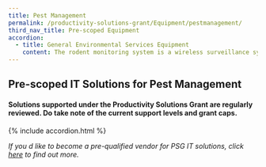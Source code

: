 ```yaml
---
title: Pest Management
permalink: /productivity-solutions-grant/Equipment/pestmanagement/
third_nav_title: Pre-scoped Equipment
accordion:
  - title: General Environmental Services Equipment
    content: The rodent monitoring system is a wireless surveillance system that monitors, analyses and maps rodent activity to provide real time data for pest control operators to conduct targeted pest control measures.   <br/><br/><a href='/productivity-solutions-grant/solutionrepo/solution445' target='_blank' style='color:#037e8a'>Rodent Monitoring System</a><br/>
---
```


## Pre-scoped IT Solutions for Pest Management

#### Solutions supported under the Productivity Solutions Grant are regularly reviewed. Do take note of the current support levels and grant caps.

{% include accordion.html %}

*If you d like to become a pre-qualified vendor for PSG IT solutions, click <a target='_blank' href='https://www.imda.gov.sg/icmvendors' >here</a> to find out more.*

